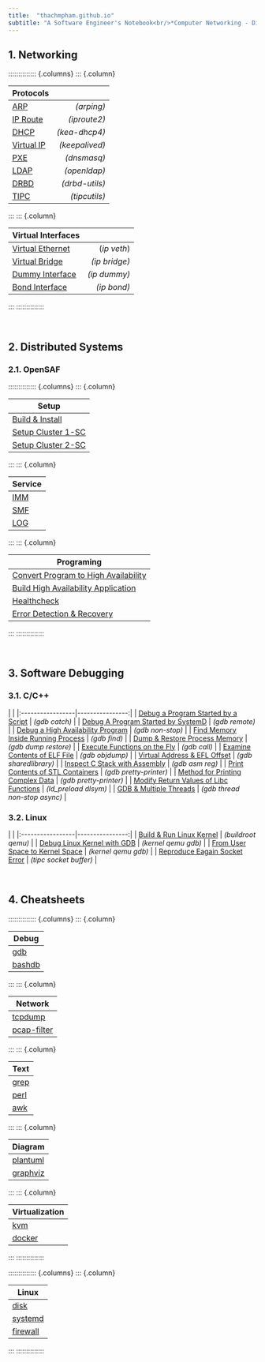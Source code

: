 ```yaml
---
title:  "thachmpham.github.io"
subtitle: "A Software Engineer's Notebook<br/>*Computer Networking - Distributed Systems - Software Debugging*"
---
```



## 1. Networking
:::::::::::::: {.columns}
::: {.column}

| Protocols | |
|-----------------|----------------:|
| [ARP](html/arp.html) | *(arping)* |
| [IP Route](html/ip-routing.html) | *(iproute2)* |
| [DHCP](html/dhcp.html) | *(kea-dhcp4)* |
| [Virtual IP](html/vip.html) | *(keepalived)* |
| [PXE](html/pxe.html) | *(dnsmasq)* |
| [LDAP](html/ldap.html) | *(openldap)* |
| [DRBD](html/drbd.html) | *(drbd-utils)* |
| [TIPC](html/tipc.html) | *(tipcutils)* |

:::
::: {.column}

| Virtual Interfaces | |
|-----------------|----------------:|
| [Virtual Ethernet](html/veth.html) | (*ip veth*) |
| [Virtual Bridge](html/vbridge.html) | *(ip bridge)* |
| [Dummy Interface](html/vdummy-interface.html) | *(ip dummy)* |
| [Bond Interface](html/vbond-interface.html) | *(ip bond)* |

:::
::::::::::::::

<br>


## 2. Distributed Systems
### 2.1. OpenSAF
:::::::::::::: {.columns}
::: {.column}

| Setup |
|-----------------|
| [Build & Install](html/opensaf-install.html) |
| [Setup Cluster 1-SC](html/opensaf-1sc.html) |
| [Setup Cluster 2-SC](html/opensaf-2sc.html) |

:::
::: {.column}

| Service |
|-----------------|
| [IMM](html/opensaf-imm.html) |
| [SMF](html/opensaf-smf.html) |
| [LOG](html/opensaf-log.html) |

:::
::: {.column}

| Programing |
|-----------------|
| [Convert Program to High Availability](html/opensaf-amf-non-sa-aware.html) |
| [Build High Availability Application](html/opensaf-amf-sa-aware.html) |
| [Healthcheck](html/opensaf-healthcheck.html) |
| [Error Detection & Recovery](html/opensaf-amf-error-detection.html) |

:::
::::::::::::::

<br>

## 3. Software Debugging
### 3.1. C/C++
| |
|:-----------------|----------------:|
| [Debug a Program Started by a Script](html/gdb-program-started-by-script.html)    | *(gdb catch)*     |
| [Debug A Program Started by SystemD](html/gdb-program-started-by-systemd.html)    | *(gdb remote)*    |
| [Debug a High Availability Program](html/gdb-ha-program.html) | *(gdb non-stop)* |
| [Find Memory Inside Running Process](html/gdb-find.html)                   | *(gdb find)*  |
| [Dump & Restore Process Memory](html/gdb-dump-restore.html)   | *(gdb dump restore)*  |
| [Execute Functions on the Fly](html/gdb-call.html)               | *(gdb call)*  |
| [Examine Contents of ELF File](html/elf.html)                    | *(gdb objdump)*  |
| [Virtual Address & EFL Offset](html/virtual-addr-elf-offset.html)        | *(gdb sharedlibrary)*   |
| [Inspect C Stack with Assembly](html/asm-callstack.html) | *(gdb asm reg)* |
| [Print Contents of STL Containers](html/gdb-stl.html)             | *(gdb pretty-printer)*   |
| [Method for Printing Complex Data](html/gdb-write-pp.html)             | *(gdb pretty-printer)*   |
| [Modify Return Values of Libc Functions](html/ld_preload.html) | *(ld_preload dlsym)* |
| [GDB & Multiple Threads](html/gdb-multithread.html) | *(gdb thread non-stop async)* |


### 3.2. Linux
| |
|:-----------------|----------------:|
| [Build & Run Linux Kernel](html/kernel_build.html) | *(buildroot qemu)* |
| [Debug Linux Kernel with GDB](html/kernel_debug_gdb.html) | *(kernel qemu gdb)* |
| [From User Space to Kernel Space](html/kernel_user_to_kernel.html) | *(kernel qemu gdb)* |
| [Reproduce Eagain Socket Error](html/tipc_eagain.html) | *(tipc socket buffer)* |

<br>


## 4. Cheatsheets
:::::::::::::: {.columns}
::: {.column}

| Debug |
|-----------------|
|[gdb](html/gdb.html) |
|[bashdb](html/bashdb.html) |

:::
::: {.column}

| Network |
|-----------------|
|[tcpdump](html/tcpdump.html) |
|[pcap-filter](html/pcap-filter.html) |

:::
::: {.column}

| Text |
|-----------------|
|[grep](html/grep.html)|
|[perl](html/perl.html)|
|[awk](html/awk.html)|

:::
::: {.column}

| Diagram |
|-----------------|
|[plantuml](html/plantuml.html)|
|[graphviz](html/graphviz.html)|

:::
::: {.column}

| Virtualization |
|-----------------|
|[kvm](html/kvm.html)|
|[docker](html/docker.html)|

:::
::::::::::::::


:::::::::::::: {.columns}
::: {.column}

| Linux |
|-----------------|
|[disk](html/fdisk.html)|
|[systemd](html/systemd.html)|
|[firewall](html/firewall.html) |

:::
::::::::::::::


